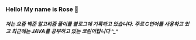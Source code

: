 ### Hello! My name is Rose 👋

##### 저는 요즘 백준 알고리즘 풀이를 블로그에 기록하고 있습니다. 주로 C언어를 사용하고 있고 최근에는 JAVA를 공부하고 있는 코린이랍니다 *^_^*

<!--
**yellowmarten/yellowmarten** is a ✨ _special_ ✨ repository because its `README.md` (this file) appears on your GitHub profile.

Here are some ideas to get you started:

- 🔭 I’m currently working on ...
- 🌱 I’m currently learning ...
- 👯 I’m looking to collaborate on ...
- 🤔 I’m looking for help with ...
- 💬 Ask me about ...
- 📫 How to reach me: ...
- 😄 Pronouns: ...
- ⚡ Fun fact: ...
-->
